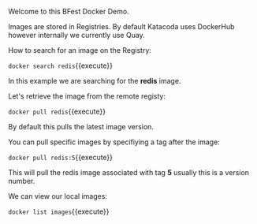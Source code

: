 Welcome to this BFest Docker Demo.

Images are stored in Registries. By default Katacoda uses DockerHub however internally we currently use Quay.

How to search for an image on the Registry:

`docker search redis`{{execute}} 

In this example we are searching for the **redis** image.

Let's retrieve the image from the remote registy:

`docker pull redis`{{execute}}

By default this pulls the latest image version.

You can pull specific images by specifiying a tag after the image:

`docker pull redis:5`{{execute}}

This will pull the redis image associated with tag **5** usually this is a version number.

We can view our local images:

`docker list images`{{execute}}
